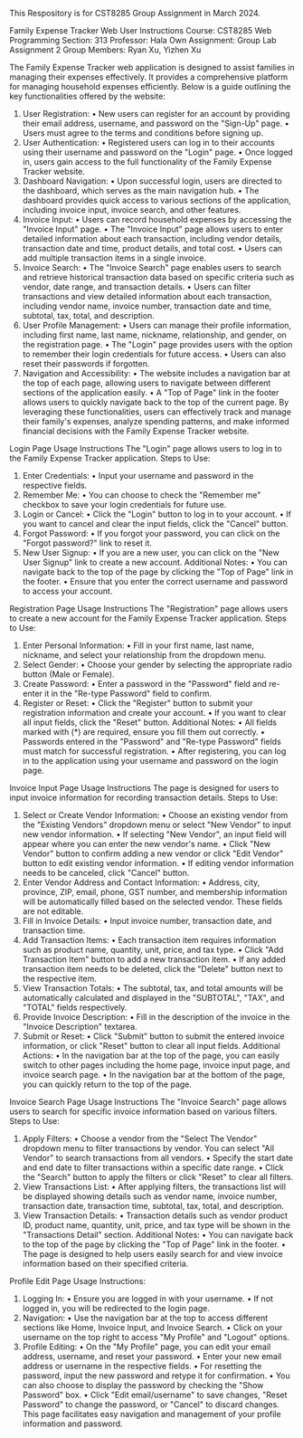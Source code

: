 This Respository is for CST8285 Group Assignment in March 2024.

Family Expense Tracker Web User Instructions
Course: CST8285 Web Programming
Section: 313
Professor: Hala Own
Assignment: Group Lab Assignment 2
Group Members: Ryan Xu, Yizhen Xu

The Family Expense Tracker web application is designed to assist families in managing their expenses effectively. It provides a comprehensive platform for managing household expenses efficiently. Below is a guide outlining the key functionalities offered by the website:
1.	User Registration:
•	New users can register for an account by providing their email address, username, and password on the "Sign-Up" page.
•	Users must agree to the terms and conditions before signing up.
2.	User Authentication:
•	Registered users can log in to their accounts using their username and password on the "Login" page.
•	Once logged in, users gain access to the full functionality of the Family Expense Tracker website.
3.	Dashboard Navigation:
•	Upon successful login, users are directed to the dashboard, which serves as the main navigation hub.
•	The dashboard provides quick access to various sections of the application, including invoice input, invoice search, and other features.
4.	Invoice Input:
•	Users can record household expenses by accessing the "Invoice Input" page.
•	The "Invoice Input" page allows users to enter detailed information about each transaction, including vendor details, transaction date and time, product details, and total cost.
•	Users can add multiple transaction items in a single invoice.
5.	Invoice Search:
•	The "Invoice Search" page enables users to search and retrieve historical transaction data based on specific criteria such as vendor, date range, and transaction details.
•	Users can filter transactions and view detailed information about each transaction, including vendor name, invoice number, transaction date and time, subtotal, tax, total, and description.
6.	User Profile Management:
•	Users can manage their profile information, including first name, last name, nickname, relationship, and gender, on the registration page.
•	The "Login" page provides users with the option to remember their login credentials for future access.
•	Users can also reset their passwords if forgotten.
7.	Navigation and Accessibility:
•	The website includes a navigation bar at the top of each page, allowing users to navigate between different sections of the application easily.
•	A "Top of Page" link in the footer allows users to quickly navigate back to the top of the current page.
By leveraging these functionalities, users can effectively track and manage their family's expenses, analyze spending patterns, and make informed financial decisions with the Family Expense Tracker website.

Login Page Usage Instructions
The "Login" page allows users to log in to the Family Expense Tracker application.
Steps to Use:
1.	Enter Credentials:
•	Input your username and password in the respective fields.
2.	Remember Me:
•	You can choose to check the "Remember me" checkbox to save your login credentials for future use.
3.	Login or Cancel:
•	Click the "Login" button to log in to your account.
•	If you want to cancel and clear the input fields, click the "Cancel" button.
4.	Forgot Password:
•	If you forgot your password, you can click on the "Forgot password?" link to reset it.
5.	New User Signup:
•	If you are a new user, you can click on the "New User Signup" link to create a new account.
Additional Notes:
•	You can navigate back to the top of the page by clicking the "Top of Page" link in the footer.
•	Ensure that you enter the correct username and password to access your account.

Registration Page Usage Instructions
The "Registration" page allows users to create a new account for the Family Expense Tracker application.
Steps to Use:
1.	Enter Personal Information:
•	Fill in your first name, last name, nickname, and select your relationship from the dropdown menu.
2.	Select Gender:
•	Choose your gender by selecting the appropriate radio button (Male or Female).
3.	Create Password:
•	Enter a password in the "Password" field and re-enter it in the "Re-type Password" field to confirm.
4.	Register or Reset:
•	Click the "Register" button to submit your registration information and create your account.
•	If you want to clear all input fields, click the "Reset" button.
Additional Notes:
•	All fields marked with (*) are required, ensure you fill them out correctly.
•	Passwords entered in the "Password" and "Re-type Password" fields must match for successful registration.
•	After registering, you can log in to the application using your username and password on the login page.

Invoice Input Page Usage Instructions
The page is designed for users to input invoice information for recording transaction details.
Steps to Use:
1.	Select or Create Vendor Information:
•	Choose an existing vendor from the "Existing Vendors" dropdown menu or select "New Vendor" to input new vendor information.
•	If selecting "New Vendor", an input field will appear where you can enter the new vendor's name.
•	Click "New Vendor" button to confirm adding a new vendor or click "Edit Vendor" button to edit existing vendor information.
•	If editing vendor information needs to be canceled, click "Cancel" button.
2.	Enter Vendor Address and Contact Information:
•	Address, city, province, ZIP, email, phone, GST number, and membership information will be automatically filled based on the selected vendor. These fields are not editable.
3.	Fill in Invoice Details:
•	Input invoice number, transaction date, and transaction time.
4.	Add Transaction Items:
•	Each transaction item requires information such as product name, quantity, unit, price, and tax type.
•	Click "Add Transaction Item" button to add a new transaction item.
•	If any added transaction item needs to be deleted, click the "Delete" button next to the respective item.
5.	View Transaction Totals:
•	The subtotal, tax, and total amounts will be automatically calculated and displayed in the "SUBTOTAL", "TAX", and "TOTAL" fields respectively.
6.	Provide Invoice Description:
•	Fill in the description of the invoice in the "Invoice Description" textarea.
7.	Submit or Reset:
•	Click "Submit" button to submit the entered invoice information, or click "Reset" button to clear all input fields.
Additional Actions:
•	In the navigation bar at the top of the page, you can easily switch to other pages including the home page, invoice input page, and invoice search page.
•	In the navigation bar at the bottom of the page, you can quickly return to the top of the page.

Invoice Search Page Usage Instructions
The "Invoice Search" page allows users to search for specific invoice information based on various filters.
Steps to Use:
1.	Apply Filters:
•	Choose a vendor from the "Select The Vendor" dropdown menu to filter transactions by vendor. You can select "All Vendor" to search transactions from all vendors.
•	Specify the start date and end date to filter transactions within a specific date range.
•	Click the "Search" button to apply the filters or click "Reset" to clear all filters.
2.	View Transactions List:
•	After applying filters, the transactions list will be displayed showing details such as vendor name, invoice number, transaction date, transaction time, subtotal, tax, total, and description.
3.	View Transaction Details:
•	Transaction details such as vendor product ID, product name, quantity, unit, price, and tax type will be shown in the "Transactions Detail" section.
Additional Notes:
•	You can navigate back to the top of the page by clicking the "Top of Page" link in the footer.
•	The page is designed to help users easily search for and view invoice information based on their specified criteria.

Profile Edit Page Usage Instructions:
1.	Logging In:
•	Ensure you are logged in with your username.
•	If not logged in, you will be redirected to the login page.
2.	Navigation:
•	Use the navigation bar at the top to access different sections like Home, Invoice Input, and Invoice Search.
•	Click on your username on the top right to access "My Profile" and "Logout" options.
3.	Profile Editing:
•	On the "My Profile" page, you can edit your email address, username, and reset your password.
•	Enter your new email address or username in the respective fields.
•	For resetting the password, input the new password and retype it for confirmation.
•	You can also choose to display the password by checking the "Show Password" box.
•	Click "Edit email/username" to save changes, "Reset Password" to change the password, or "Cancel" to discard changes.
This page facilitates easy navigation and management of your profile information and password.



